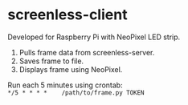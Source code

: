 # screenless-client

Developed for Raspberry Pi with NeoPixel LED strip.

1. Pulls frame data from screenless-server.
2. Saves frame to file.
3. Displays frame using NeoPixel.

Run each 5 minutes using crontab:  
`*/5 * * * *	/path/to/frame.py TOKEN`

